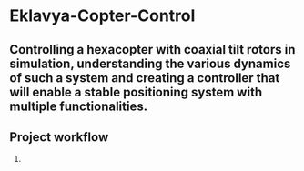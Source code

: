# Eklavya-Copter-Control
Controlling a hexacopter with coaxial tilt rotors in simulation, understanding the various dynamics of such a system and creating a controller that will enable a stable positioning system with multiple functionalities.
---
## Project workflow
1. 

